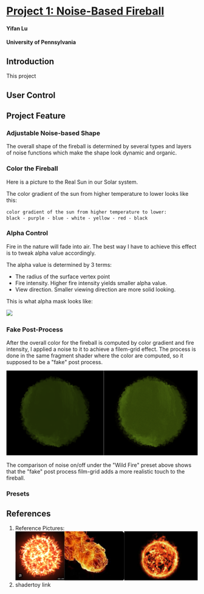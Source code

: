 # [Project 1: Noise-Based Fireball](https://github.com/CIS-566-Fall-2022/hw01-fireball-base)
#### Yifan Lu        
#### University of Pennsylvania


## Introduction
This project 

## User Control

## Project Feature

### Adjustable Noise-based Shape
The overall shape of the fireball is determined by several types and layers of noise functions which make the shape look dynamic and organic.

### Color the Fireball
Here is a picture to the Real Sun in our Solar system.

The color gradient of the sun from higher temperature to lower looks like this:
```
color gradient of the sun from higher temperature to lower:
black - purple - blue - white - yellow - red - black
```

### Alpha Control
Fire in the nature will fade into air. The best way I have to achieve this effect is to tweak alpha value accordingly. 

The alpha value is determined by 3 terms:
- The radius of the surface vertex point
- Fire intensity. Higher fire intensity yields smaller alpha value.
- View direction. Smaller viewing direction are more solid looking.

This is what alpha mask looks like:

![](img/alpha.gif)

### Fake Post-Process
After the overall color for the fireball is computed by color gradient and fire intensity, I applied a noise to it to achieve a filem-grid effect. The process is done in the same fragment shader where the color are computed, so it supposed to be a "fake" post process.

![](img/noiseCom.png)

The comparison of noise on/off under the "Wild Fire" preset above shows that the "fake" post process film-grid adds a more realistic touch to the fireball.

### Presets



## References
1. Reference Pictures:
![](img/reference.png)
3. shadertoy link
